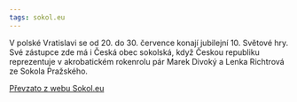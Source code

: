 ```yaml
---
tags: sokol.eu
---
```


V polské Vratislavi se od 20. do 30. července konají jubilejní 10. Světové hry. Své zástupce zde má i Česká obec sokolská, když Českou republiku reprezentuje v akrobatickém rokenrolu pár Marek Divoký a Lenka Richtrová ze Sokola Pražského.

[Převzato z webu Sokol.eu](http://www.sokol.eu/obsah/14453/sokolsky-par-v-akrobatickem-rokenrolu-reprezentuje-cr-na-svetovych-hrach)